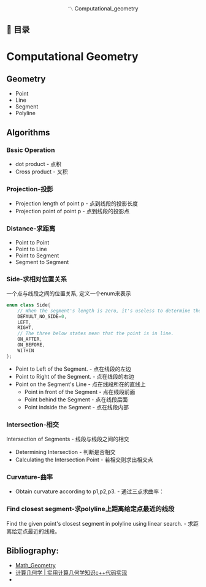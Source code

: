 <div align="center">
〽️ Computational_geometry
</div> 

## 📑 目录

# Computational Geometry 

## Geometry
* Point
* Line
* Segment
* Polyline

## Algorithms
### Bssic Operation
  * dot product - 点积
  * Cross product - 叉积
### Projection-投影
  * Projection length of point p - 点到线段的投影长度
  * Projection point of point p - 点到线段的投影点
### Distance-求距离
  * Point to Point
  * Point to Line
  * Point to Segment
  * Segment to Segment 
### Side-求相对位置关系
一个点与线段之间的位置关系, 定义一个enum来表示
```cpp
enum class Side{
    // When the segment's length is zero, it's useless to determine the side, so we use DEFAULT_NO_SIDE to show.
    DEFAULT_NO_SIDE=0,
    LEFT,
    RIGHT,
    // The three below states mean that the point is in line.
    ON_AFTER,
    ON_BEFORE,
    WITHIN
};
```
* Point to Left of the Segment. - 点在线段的左边
* Point to Right of the Segment. - 点在线段的右边
* Point on the Segment's Line - 点在线段所在的直线上
  * Point in front of the Segment - 点在线段前面
  * Point behind the Segment - 点在线段后面
  * Point indside the Segment - 点在线段内部
### Intersection-相交
Intersection of Segments - 线段与线段之间的相交
  * Determining Intersection - 判断是否相交
  * Calculating the Intersection Point - 若相交则求出相交点
### Curvature-曲率
* Obtain curvature according to p1,p2,p3. - 通过三点求曲率：
### Find closest segment-求polyline上距离给定点最近的线段
Find the given point's closest segment in polyline using linear search. - 求距离给定点最近的线段。


## Bibliography: 
* <a href="https://github.com/CHH3213/Math_Geometry">Math_Geometry</a>
* <a href="https://blog.csdn.net/weixin_42301220/article/details/135439512">计算几何学 | 实用计算几何学知识c++代码实现</a>
* 

  

